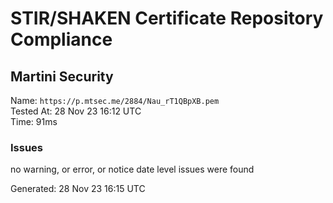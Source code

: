 # STIR/SHAKEN Certificate Repository Compliance

## Martini Security

Name: `https://p.mtsec.me/2884/Nau_rT1QBpXB.pem`\
Tested At: 28 Nov 23 16:12 UTC\
Time: 91ms

### Issues

no warning, or error, or notice date level issues were found

Generated: 28 Nov 23 16:15 UTC